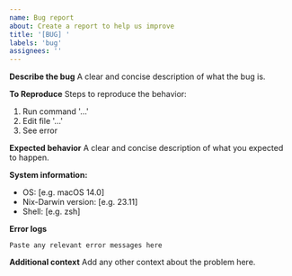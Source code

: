 ```yaml
---
name: Bug report
about: Create a report to help us improve
title: '[BUG] '
labels: 'bug'
assignees: ''
---
```


**Describe the bug**
A clear and concise description of what the bug is.

**To Reproduce**
Steps to reproduce the behavior:
1. Run command '...'
2. Edit file '...'
3. See error

**Expected behavior**
A clear and concise description of what you expected to happen.

**System information:**
 - OS: [e.g. macOS 14.0]
 - Nix-Darwin version: [e.g. 23.11]
 - Shell: [e.g. zsh]

**Error logs**
```
Paste any relevant error messages here
```

**Additional context**
Add any other context about the problem here. 